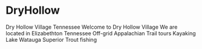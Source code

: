 # DryHollow
Dry Hollow Village Tennessee 
Welcome to Dry Hollow Village
We are located in Elizabethton Tennessee
Off-grid Appalachian Trail tours
Kayaking Lake Watauga
Superior Trout fishing
